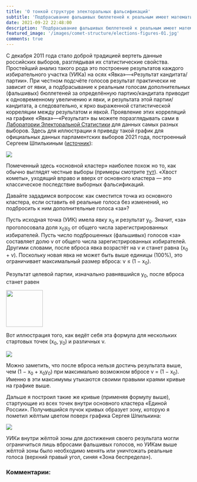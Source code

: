 ```yaml
---
title: 'О тонкой структуре электоральных фальсификаций'
subtitle: 'Подбрасывание фальшивых бюллетеней к реальным имеет математическое ограничение на итоговый результат. Для более высоких результатов необходимо менять реальные бюллетени.'
date: 2021-09-22 22:48:00
description: 'Подбрасывание фальшивых бюллетеней к реальным имеет математическое ограничение на итоговый результат - для более высоких результатов необходимо менять реальные бюллетени.' 
featured_image: '/images/comet-structure/elections-figures-01.jpg'
comments: true
---
```


[//]: # ("Смотрите внимательно, внучата, как ваш дедуля сейчас заменит единичку на нолик и тем самым разрушит целую галактическую империю одним махом." — Рик Санчез)


С декабря 2011 года стало доброй традицией вертеть данные российских выборов, разглядывая их статистические свойства. Простейший анализ такого рода это построение результатов каждого избирательного участка (УИКа) на осях «Явка»—«Результат кандитата/партии». 
При честном подсчёте голосов результат практически не зависит от явки, а подбрасывание к реальным голосам дополнительных (фальшивых) бюллетеней за определённую партию/кандитата приводит к одновременному увеличению и явки, и результата этой партии/кандитата, а следовательно, к ярко выраженной статистической корреляции между результатом и явкой.
Проявление этих корреляций на графике «Явка»—«Результат» вы можете поразглядывать сами в [Лаборатории Электоральной Статистики](https://www.electoral.graphics/ru-ru/laboratory/scatter-plotter) для данных самых разных выборов.
Здесь для иллюстрации я приведу такой график для официальных данных парламентских выборов 2021 года, построенный Сергеем Шпилькиным ([источник](https://www.facebook.com/100002359376948/posts/4398836840204918)):

![](https://yaroslavsobolev.github.io/pages/images/comet-structure/elections-figures-03.jpg)

Помеченный здесь «основной кластер» наиболее похож но то, как обычно выглядят честные выборы (примеры смотрите [тут](https://www.electoral.graphics/ru-ru/laboratory/scatter-plotter)). «Хвост кометы», уходящий вправо и вверх от основного кластера — это классическое последствие выборных фальсификаций.

Давайте зададимся вопросом: как сместится точка из основного кластера, если оставить её реальные голоса без изменений, но подбросить к ним дополнительные голоса «за»?

Пусть исходная точка (УИК) имела явку x<sub>0</sub> и результат y<sub>0</sub>. Значит, «за» проголосовала доля x<sub>0</sub>y<sub>0</sub> от общего числа зарегистрированных избирателей. Пусть число подброшенных (фальшивых) голосов «за» составляет долю v от общего числа зарегистрированных избирателей. Другими словами, после вброса явка возрастёт на v и станет равна (x<sub>0</sub> + v). Поскольку новая явка не может быть выше единицы (100%), это ограничивает максимальный размер вброса: v ≤ (1 − x<sub>0</sub>).

Результат целевой партии, изначально равнявшийся y<sub>0</sub>, после вброса станет равен

<img src="https://render.githubusercontent.com/render/math?math=y=%5Cfrac{y_0 x_0%2Bv}{x_0%2Bv}" width="100">

Вот иллюстрация того, как ведёт себя эта формула для нескольких стартовых точек (x<sub>0</sub>, y<sub>0</sub>) и различных v. 

![](https://yaroslavsobolev.github.io/pages/images/comet-structure/elections-figures-02.png)

Можно заметить, что после вброса нельзя достичь результата выше, чем (1 − x<sub>0</sub> + x<sub>0</sub>y<sub>0</sub>) при максимально возможном вбросе v = (1 − x<sub>0</sub>). Именно в эти максимумы утыкаются своими правыми краями кривые на графике выше.

Дальше я построил такие же кривые (применяя формулу выше), стартующие из всех точек внутри основного кластера «Единой России». Получившийся пучок кривых образует зону, которую я пометил жёлтым цветом поверх графика Сергея Шпилькина:

![](https://yaroslavsobolev.github.io/pages/images/comet-structure/elections-figures-01.jpg)

УИКи внутри жёлтой зоны для достижения своего результата могли ограничиться лишь вбросами фальшивых голосов, но УИКам выше жёлтой зоны было необходимо менять или уничтожать реальные голоса (верхний правый угол, синяя «Зона беспредела»).

### Комментарии: